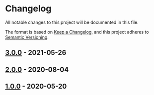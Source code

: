 # Changelog

All notable changes to this project will be documented in this file.

The format is based on [Keep a Changelog], and this project adheres to
[Semantic Versioning].

## [3.0.0] - 2021-05-26

## [2.0.0] - 2020-08-04

## [1.0.0] - 2020-05-20

[keep a changelog]: https://keepachangelog.com/en/1.0.0/
[semantic versioning]: https://semver.org/spec/v2.0.0.html
[3.0.0]: https://github.com/crowlKats/denv/compare/2.0.0...3.0.0
[2.0.0]: https://github.com/crowlKats/denv/compare/1.0.0...2.0.0
[1.0.0]: https://github.com/crowlKats/denv/compare/1.0.0
